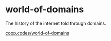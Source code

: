 # world-of-domains

The history of the internet told through domains.

[coop.codes/world-of-domains](https://www.coop.codes/world-of-domains)

